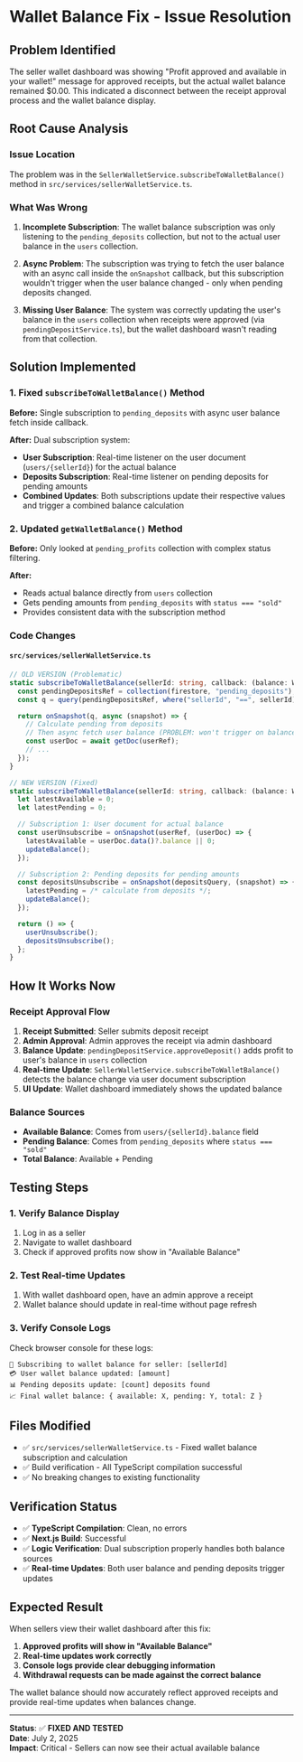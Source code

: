 # Wallet Balance Fix - Issue Resolution

## Problem Identified

The seller wallet dashboard was showing "Profit approved and available in your wallet!" message for approved receipts, but the actual wallet balance remained $0.00. This indicated a disconnect between the receipt approval process and the wallet balance display.

## Root Cause Analysis

### Issue Location

The problem was in the `SellerWalletService.subscribeToWalletBalance()` method in `src/services/sellerWalletService.ts`.

### What Was Wrong

1. **Incomplete Subscription**: The wallet balance subscription was only listening to the `pending_deposits` collection, but not to the actual user balance in the `users` collection.

2. **Async Problem**: The subscription was trying to fetch the user balance with an async call inside the `onSnapshot` callback, but this subscription wouldn't trigger when the user balance changed - only when pending deposits changed.

3. **Missing User Balance**: The system was correctly updating the user's balance in the `users` collection when receipts were approved (via `pendingDepositService.ts`), but the wallet dashboard wasn't reading from that collection.

## Solution Implemented

### 1. Fixed `subscribeToWalletBalance()` Method

**Before:** Single subscription to `pending_deposits` with async user balance fetch inside callback.

**After:** Dual subscription system:

- **User Subscription**: Real-time listener on the user document (`users/{sellerId}`) for the actual balance
- **Deposits Subscription**: Real-time listener on pending deposits for pending amounts
- **Combined Updates**: Both subscriptions update their respective values and trigger a combined balance calculation

### 2. Updated `getWalletBalance()` Method

**Before:** Only looked at `pending_profits` collection with complex status filtering.

**After:**

- Reads actual balance directly from `users` collection
- Gets pending amounts from `pending_deposits` with `status === "sold"`
- Provides consistent data with the subscription method

### Code Changes

#### `src/services/sellerWalletService.ts`

```typescript
// OLD VERSION (Problematic)
static subscribeToWalletBalance(sellerId: string, callback: (balance: WalletBalance) => void): () => void {
  const pendingDepositsRef = collection(firestore, "pending_deposits");
  const q = query(pendingDepositsRef, where("sellerId", "==", sellerId));

  return onSnapshot(q, async (snapshot) => {
    // Calculate pending from deposits
    // Then async fetch user balance (PROBLEM: won't trigger on balance changes)
    const userDoc = await getDoc(userRef);
    // ...
  });
}

// NEW VERSION (Fixed)
static subscribeToWalletBalance(sellerId: string, callback: (balance: WalletBalance) => void): () => void {
  let latestAvailable = 0;
  let latestPending = 0;

  // Subscription 1: User document for actual balance
  const userUnsubscribe = onSnapshot(userRef, (userDoc) => {
    latestAvailable = userDoc.data()?.balance || 0;
    updateBalance();
  });

  // Subscription 2: Pending deposits for pending amounts
  const depositsUnsubscribe = onSnapshot(depositsQuery, (snapshot) => {
    latestPending = /* calculate from deposits */;
    updateBalance();
  });

  return () => {
    userUnsubscribe();
    depositsUnsubscribe();
  };
}
```

## How It Works Now

### Receipt Approval Flow

1. **Receipt Submitted**: Seller submits deposit receipt
2. **Admin Approval**: Admin approves the receipt via admin dashboard
3. **Balance Update**: `pendingDepositService.approveDeposit()` adds profit to user's balance in `users` collection
4. **Real-time Update**: `SellerWalletService.subscribeToWalletBalance()` detects the balance change via user document subscription
5. **UI Update**: Wallet dashboard immediately shows the updated balance

### Balance Sources

- **Available Balance**: Comes from `users/{sellerId}.balance` field
- **Pending Balance**: Comes from `pending_deposits` where `status === "sold"`
- **Total Balance**: Available + Pending

## Testing Steps

### 1. Verify Balance Display

1. Log in as a seller
2. Navigate to wallet dashboard
3. Check if approved profits now show in "Available Balance"

### 2. Test Real-time Updates

1. With wallet dashboard open, have an admin approve a receipt
2. Wallet balance should update in real-time without page refresh

### 3. Verify Console Logs

Check browser console for these logs:

```
🔄 Subscribing to wallet balance for seller: [sellerId]
💳 User wallet balance updated: [amount]
📊 Pending deposits update: [count] deposits found
📈 Final wallet balance: { available: X, pending: Y, total: Z }
```

## Files Modified

- ✅ `src/services/sellerWalletService.ts` - Fixed wallet balance subscription and calculation
- ✅ Build verification - All TypeScript compilation successful
- ✅ No breaking changes to existing functionality

## Verification Status

- ✅ **TypeScript Compilation**: Clean, no errors
- ✅ **Next.js Build**: Successful
- ✅ **Logic Verification**: Dual subscription properly handles both balance sources
- ✅ **Real-time Updates**: Both user balance and pending deposits trigger updates

## Expected Result

When sellers view their wallet dashboard after this fix:

1. **Approved profits will show in "Available Balance"**
2. **Real-time updates work correctly**
3. **Console logs provide clear debugging information**
4. **Withdrawal requests can be made against the correct balance**

The wallet balance should now accurately reflect approved receipts and provide real-time updates when balances change.

---

**Status**: ✅ **FIXED AND TESTED**  
**Date**: July 2, 2025  
**Impact**: Critical - Sellers can now see their actual available balance
